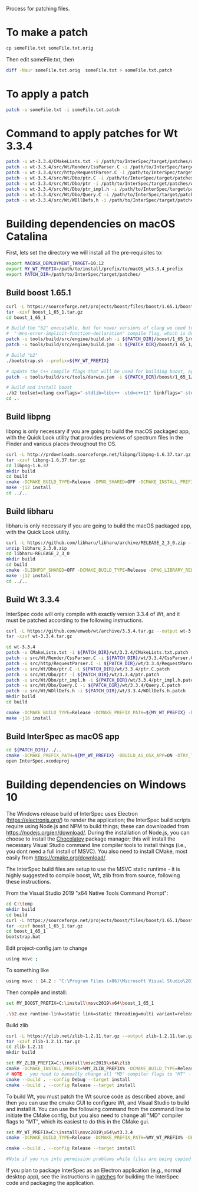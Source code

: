 Process for patching files.

# To make a patch
```bash
cp someFile.txt someFile.txt.orig
```
Then edit someFile.txt, then

```bash
diff -Naur someFile.txt.orig  someFile.txt > someFile.txt.patch
```

# To apply a patch
```bash
patch -u someFile.txt -i someFile.txt.patch
```

# Command to apply patches for Wt 3.3.4
```bash
patch -u wt-3.3.4/CMakeLists.txt -i /path/to/InterSpec/target/patches/wt/3.3.4/CMakeLists.txt.patch
patch -u wt-3.3.4/src/Wt/Render/CssParser.C -i /path/to/InterSpec/target/patches/wt/3.3.4/CssParser.C.patch
patch -u wt-3.3.4/src/http/RequestParser.C -i /path/to/InterSpec/target/patches/wt/3.3.4/RequestParser.C.patch
patch -u wt-3.3.4/src/Wt/Dbo/ptr.C -i /path/to/InterSpec/target/patches/wt/3.3.4/ptr.C.patch
patch -u wt-3.3.4/src/Wt/Dbo/ptr -i /path/to/InterSpec/target/patches/wt/3.3.4/ptr.patch
patch -u wt-3.3.4/src/Wt/Dbo/ptr_impl.h -i /path/to/InterSpec/target/patches/wt/3.3.4/ptr_impl.h.patch
patch -u wt-3.3.4/src/Wt/Dbo/Query.C -i /path/to/InterSpec/target/patches/wt/3.3.4/Query.C.patch
patch -u wt-3.3.4/src/Wt/WDllDefs.h -i /path/to/InterSpec/target/patches/wt/3.3.4/WDllDefs.h.patch
```


# Building dependencies on macOS Catalina
First, lets set the directory we will install all the pre-requisites to:
```bash
export MACOSX_DEPLOYMENT_TARGET=10.12
export MY_WT_PREFIX=/path/to/install/prefix/to/macOS_wt3.3.4_prefix
export PATCH_DIR=/path/to/InterSpec/target/patches/
```

## Build boost 1.65.1
```bash
curl -L https://sourceforge.net/projects/boost/files/boost/1.65.1/boost_1_65_1.zip/download --output boost_1_65_1.tar.gz
tar -xzvf boost_1_65_1.tar.gz
cd boost_1_65_1

# Build the "b2" executable, but for newer versions of clang we need to add the
#  "-Wno-error-implicit-function-declaration" compile flag, which is done by:
patch -u tools/build/src/engine/build.sh -i ${PATCH_DIR}/boost/1_65_1/macOS/build.sh.patch
patch -u tools/build/src/engine/build.jam -i ${PATCH_DIR}/boost/1_65_1/macOS/build.jam.patch

# Build "b2"
./bootstrap.sh --prefix=${MY_WT_PREFIX}

# Update the C++ compile flags that will be used for building boost, again for the newer clang
patch -u tools/build/src/tools/darwin.jam -i ${PATCH_DIR}/boost/1_65_1/macOS/darwin.jam.patch

# Build and install boost
./b2 toolset=clang cxxflags="-stdlib=libc++ -std=c++11" linkflags="-stdlib=libc++ -std=c++11" --prefix=${MY_WT_PREFIX} link=static variant=release threading=multi --build-dir=macOS_build -j12 install
cd ..
```

## Build libpng
libpng is only necessary if you are going to build the macOS packaged app, with the Quick Look utility that provides previews of spectrum files in the Finder and various places throughout the OS.
```bash
curl -L http://prdownloads.sourceforge.net/libpng/libpng-1.6.37.tar.gz --output libpng-1.6.37.tar.gz
tar -xzvf libpng-1.6.37.tar.gz
cd libpng-1.6.37
mkdir build
cd build
cmake -DCMAKE_BUILD_TYPE=Release -DPNG_SHARED=OFF -DCMAKE_INSTALL_PREFIX=${MY_WT_PREFIX} ..
make -j12 install
cd ../..
```

## Build libharu
libharu is only necessary if you are going to build the macOS packaged app, with the Quick Look utility.
```bash
curl -L https://github.com/libharu/libharu/archive/RELEASE_2_3_0.zip --output libharu_2.3.0.zip
unzip libharu_2.3.0.zip
cd libharu-RELEASE_2_3_0
mkdir build
cd build
cmake -DLIBHPDF_SHARED=OFF -DCMAKE_BUILD_TYPE=Release -DPNG_LIBRARY_RELEASE= -DPNG_LIBRARY_RELEASE=${MY_WT_PREFIX}/lib/libpng.a -DPNG_PNG_INCLUDE_DIR=${MY_WT_PREFIX}/include -DCMAKE_INSTALL_PREFIX=${MY_WT_PREFIX} ..
make -j12 install
cd ../..
```

## Build Wt 3.3.4
InterSpec code will only compile with exactly version 3.3.4 of Wt, and it must be patched according to the following instructions.

```bash
curl -L https://github.com/emweb/wt/archive/3.3.4.tar.gz --output wt-3.3.4.tar.gz
tar -xzvf wt-3.3.4.tar.gz

cd wt-3.3.4
patch -u CMakeLists.txt -i ${PATCH_DIR}/wt/3.3.4/CMakeLists.txt.patch
patch -u src/Wt/Render/CssParser.C -i ${PATCH_DIR}/wt/3.3.4/CssParser.C.patch
patch -u src/http/RequestParser.C -i ${PATCH_DIR}/wt/3.3.4/RequestParser.C.patch
patch -u src/Wt/Dbo/ptr.C -i ${PATCH_DIR}/wt/3.3.4/ptr.C.patch
patch -u src/Wt/Dbo/ptr -i ${PATCH_DIR}/wt/3.3.4/ptr.patch
patch -u src/Wt/Dbo/ptr_impl.h -i ${PATCH_DIR}/wt/3.3.4/ptr_impl.h.patch
patch -u src/Wt/Dbo/Query.C -i ${PATCH_DIR}/wt/3.3.4/Query.C.patch
patch -u src/Wt/WDllDefs.h -i ${PATCH_DIR}/wt/3.3.4/WDllDefs.h.patch
mkdir build
cd build

cmake -DCMAKE_BUILD_TYPE=Release -DCMAKE_PREFIX_PATH=${MY_WT_PREFIX} -DBoost_INCLUDE_DIR=${MY_WT_PREFIX}/include -DBOOST_PREFIX=${MY_WT_PREFIX} -DSHARED_LIBS=OFF -DCMAKE_INSTALL_PREFIX=${MY_WT_PREFIX} -DHARU_PREFIX=${MY_WT_PREFIX} -DHARU_LIB=${MY_WT_PREFIX}/lib/libhpdfs.a -DENABLE_SSL=OFF -DCONNECTOR_FCGI=OFF -DBUILD_EXAMPLES=OFF -DBUILD_TESTS=OFF -DENABLE_MYSQL=OFF -DENABLE_POSTGRES=OFF -DINSTALL_FINDWT_CMAKE_FILE=ON -DHTTP_WITH_ZLIB=OFF -DWT_CPP_11_MODE="-std=c++11" -DCONFIGURATION=data/config/wt_config_osx.xml -DWTHTTP_CONFIGURATION=data/config/wthttpd -DCONFIGDIR=${MY_WT_PREFIX}/etc/wt ..
make -j16 install
```

## Build InterSpec as macOS app
```bash
cd ${PATCH_DIR}/../..
cmake -DCMAKE_PREFIX_PATH=${MY_WT_PREFIX} -DBUILD_AS_OSX_APP=ON -DTRY_TO_STATIC_LINK=ON -DUSE_SPECRUM_FILE_QUERY_WIDGET=ON -DUSE_TERMINAL_WIDGET=ON -G Xcode ..
open InterSpec.xcodeproj
```


# Building dependencies on Windows 10 
The Windows release build of InterSpec uses Electron (https://electronjs.org/) to render the application; the InterSpec build scripts require using Node.js and NPM to build things; these can downloaded from https://nodejs.org/en/download/.
During the installation of Node.js, you can choose to install the [Chocolatey](https://chocolatey.org/) package manager; this will install the necessary Visual Studio command line compiler tools to install things (i.e., you dont need a full install of MSVC).
You also need to install CMake, most easily from https://cmake.org/download/.

The InterSpec build files are setup to use the MSVC static runtime - it is highly suggested to compile boost, Wt, zlib from from source, following these instructions.


From the Visual Studio 2019 "x64 Native Tools Command Prompt":
```bash
cd C:\temp
mkdir build
cd build
curl -L https://sourceforge.net/projects/boost/files/boost/1.65.1/boost_1_65_1.zip/download --output boost_1_65_1.tar.gz
tar -xzvf boost_1_65_1.tar.gz
cd boost_1_65_1
bootstrap.bat
```

Edit project-config.jam to change
```bash
using msvc ;
```
To something like
```bash
using msvc : 14.2 : "C:\Program Files (x86)\Microsoft Visual Studio\2019\Professional\VC\Tools\MSVC\14.29.30133\bin\Hostx64\x64\cl.exe";
```

Then compile and install:

```bash
set MY_BOOST_PREFIX=C:\install\msvc2019\x64\boost_1_65_1

.\b2.exe runtime-link=static link=static threading=multi variant=release address-model=64 architecture=x86 msvcver=msvc-14.2 --prefix=%MY_BOOST_PREFIX% --build-dir=win_build -j8 install
```


Build zlib
```bash
curl -L https://zlib.net/zlib-1.2.11.tar.gz --output zlib-1.2.11.tar.gz
tar -xzvf zlib-1.2.11.tar.gz
cd zlib-1.2.11
mkdir build

set MY_ZLIB_PREFIX=C:\install\msvc2019\x64\zlib
cmake -DCMAKE_INSTALL_PREFIX=%MY_ZLIB_PREFIX% -DCMAKE_BUILD_TYPE=Release ..
# NOTE - you need to manually change all "MD" compiler flags to "MT" - I used the CMake GUI for this
cmake --build . --config Debug --target install
cmake --build . --config Release --target install
```

To build Wt, you must patch the Wt source code as described above, and then you can use the cmake GUI to configure Wt, and Visual Studio to build and install it.
You can use the following command from the command line to initiate the CMake config, but you also need to change all "MD" compiler flags to "MT", which its easiest to do this in the CMake gui.
```bash
set MY_WT_PREFIX=C:\install\msvc2019\x64\wt3.3.4
cmake -DCMAKE_BUILD_TYPE=Release -DCMAKE_PREFIX_PATH=%MY_WT_PREFIX% -DBoost_INCLUDE_DIR=%MY_BOOST_PREFIX%/include -DBOOST_PREFIX=%MY_BOOST_PREFIX% -DSHARED_LIBS=OFF -DCMAKE_INSTALL_PREFIX=%MY_WT_PREFIX% -DENABLE_SSL=OFF -DCONNECTOR_FCGI=OFF -DBUILD_EXAMPLES=OFF -DBUILD_TESTS=OFF -DENABLE_MYSQL=OFF -DENABLE_POSTGRES=OFF -DINSTALL_FINDWT_CMAKE_FILE=ON -DHTTP_WITH_ZLIB=OFF -DWT_CPP_11_MODE="-std=c++11" -DCONFIGURATION=data/config/wt_config_osx.xml -DWTHTTP_CONFIGURATION=data/config/wthttpd -DCONFIGDIR=%MY_WT_PREFIX%/etc/wt ..

cmake --build . --config Release --target install

#Note if you run into permission problems while files are being copied to install location, you maye need to change permissions on CMakes "share" directory, at least temporarily
```

If you plan to package InterSpec as an Electron application (e.g., normal desktop app), see the instructions in [patches](/target/electron/) for building the InterSpec code and packaging the application.